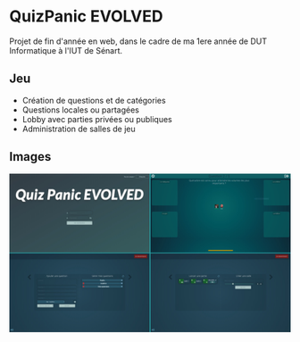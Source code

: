 # **QuizPanic EVOLVED**

Projet de fin d'année en web, dans le cadre de ma 1ere année de DUT Informatique à l'IUT de Sénart.

## Jeu
- Création de questions et de catégories
- Questions locales ou partagées
- Lobby avec parties privées ou publiques
- Administration de salles de jeu

## Images
![preview](https://raw.githubusercontent.com/matthieu994/public_html/master/QuizPanic/img/preview.jpg "Preview")
